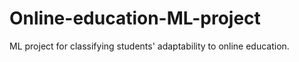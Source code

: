 # Online-education-ML-project
ML project for classifying students' adaptability to online education.
